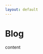 ```yaml
---
layout: default
---
```

<div class="container blog">
    <div class="content">
        <h1>Blog</h1>
        <p>content</p>
    </div>
</div>